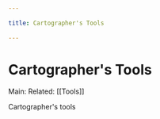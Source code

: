--- 
title: Cartographer's Tools 
---
# Cartographer's Tools
Main:
Related: [[Tools]]

Cartographer's tools 
